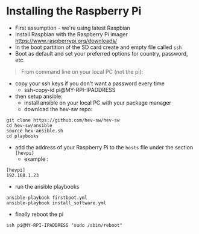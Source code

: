 # Installing the Raspberry Pi 

- First assumption - we're using latest Raspbian 
- Install Raspbian with the Raspberry Pi imager https://www.raspberrypi.org/downloads/
- In the boot partition of the SD card create and empty file called `ssh`
- Boot as default and set your preferred options for country, password, etc.

> From command line on your local PC (not the pi):
- copy your ssh keys if you don't want a password every time
    - ssh-copy-id pi@MY-RPI-IPADDRESS
- then setup ansible:
    - install ansible on your local PC with your package manager
    - download the hev-sw repo:

```
git clone https://github.com/hev-sw/hev-sw
cd hev-sw/ansible
source hev-ansible.sh
cd playbooks
```
- add the address of your Raspberry Pi to the `hosts` file under the section `[hevpi]`
    - example : 
```
[hevpi]
192.168.1.23
```
- run the ansible playbooks
```
ansible-playbook firstboot.yml
ansible-playbook install_software.yml
```
- finally reboot the pi
```
ssh pi@MY-RPI-IPADDRESS "sudo /sbin/reboot"
```

